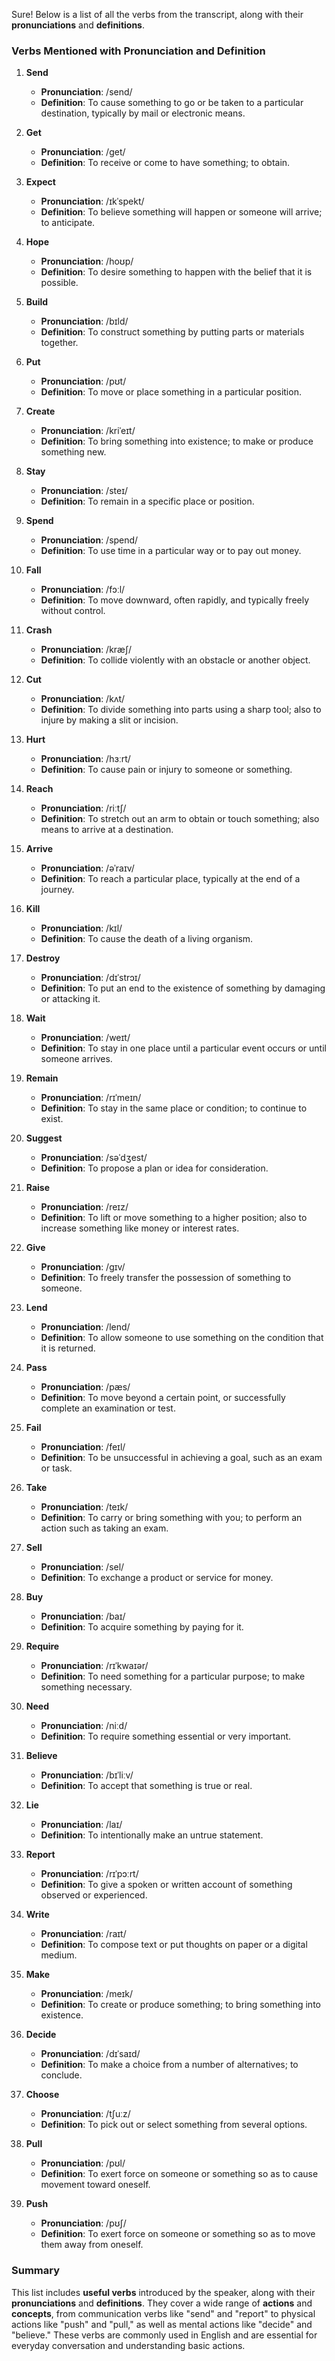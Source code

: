 Sure! Below is a list of all the verbs from the transcript, along with their **pronunciations** and **definitions**.

### Verbs Mentioned with Pronunciation and Definition

1. **Send**
    
    - **Pronunciation**: /send/
    - **Definition**: To cause something to go or be taken to a particular destination, typically by mail or electronic means.
2. **Get**
    
    - **Pronunciation**: /ɡet/
    - **Definition**: To receive or come to have something; to obtain.
3. **Expect**
    
    - **Pronunciation**: /ɪkˈspekt/
    - **Definition**: To believe something will happen or someone will arrive; to anticipate.
4. **Hope**
    
    - **Pronunciation**: /hoʊp/
    - **Definition**: To desire something to happen with the belief that it is possible.
5. **Build**
    
    - **Pronunciation**: /bɪld/
    - **Definition**: To construct something by putting parts or materials together.
6. **Put**
    
    - **Pronunciation**: /pʊt/
    - **Definition**: To move or place something in a particular position.
7. **Create**
    
    - **Pronunciation**: /kriˈeɪt/
    - **Definition**: To bring something into existence; to make or produce something new.
8. **Stay**
    
    - **Pronunciation**: /steɪ/
    - **Definition**: To remain in a specific place or position.
9. **Spend**
    
    - **Pronunciation**: /spend/
    - **Definition**: To use time in a particular way or to pay out money.
10. **Fall**
    
    - **Pronunciation**: /fɔːl/
    - **Definition**: To move downward, often rapidly, and typically freely without control.
11. **Crash**
    
    - **Pronunciation**: /kræʃ/
    - **Definition**: To collide violently with an obstacle or another object.
12. **Cut**
    
    - **Pronunciation**: /kʌt/
    - **Definition**: To divide something into parts using a sharp tool; also to injure by making a slit or incision.
13. **Hurt**
    
    - **Pronunciation**: /hɜːrt/
    - **Definition**: To cause pain or injury to someone or something.
14. **Reach**
    
    - **Pronunciation**: /riːtʃ/
    - **Definition**: To stretch out an arm to obtain or touch something; also means to arrive at a destination.
15. **Arrive**
    
    - **Pronunciation**: /əˈraɪv/
    - **Definition**: To reach a particular place, typically at the end of a journey.
16. **Kill**
    
    - **Pronunciation**: /kɪl/
    - **Definition**: To cause the death of a living organism.
17. **Destroy**
    
    - **Pronunciation**: /dɪˈstrɔɪ/
    - **Definition**: To put an end to the existence of something by damaging or attacking it.
18. **Wait**
    
    - **Pronunciation**: /weɪt/
    - **Definition**: To stay in one place until a particular event occurs or until someone arrives.
19. **Remain**
    
    - **Pronunciation**: /rɪˈmeɪn/
    - **Definition**: To stay in the same place or condition; to continue to exist.
20. **Suggest**
    
    - **Pronunciation**: /səˈdʒest/
    - **Definition**: To propose a plan or idea for consideration.
21. **Raise**
    
    - **Pronunciation**: /reɪz/
    - **Definition**: To lift or move something to a higher position; also to increase something like money or interest rates.
22. **Give**
    
    - **Pronunciation**: /ɡɪv/
    - **Definition**: To freely transfer the possession of something to someone.
23. **Lend**
    
    - **Pronunciation**: /lend/
    - **Definition**: To allow someone to use something on the condition that it is returned.
24. **Pass**
    
    - **Pronunciation**: /pæs/
    - **Definition**: To move beyond a certain point, or successfully complete an examination or test.
25. **Fail**
    
    - **Pronunciation**: /feɪl/
    - **Definition**: To be unsuccessful in achieving a goal, such as an exam or task.
26. **Take**
    
    - **Pronunciation**: /teɪk/
    - **Definition**: To carry or bring something with you; to perform an action such as taking an exam.
27. **Sell**
    
    - **Pronunciation**: /sel/
    - **Definition**: To exchange a product or service for money.
28. **Buy**
    
    - **Pronunciation**: /baɪ/
    - **Definition**: To acquire something by paying for it.
29. **Require**
    
    - **Pronunciation**: /rɪˈkwaɪər/
    - **Definition**: To need something for a particular purpose; to make something necessary.
30. **Need**
    
    - **Pronunciation**: /niːd/
    - **Definition**: To require something essential or very important.
31. **Believe**
    
    - **Pronunciation**: /bɪˈliːv/
    - **Definition**: To accept that something is true or real.
32. **Lie**
    
    - **Pronunciation**: /laɪ/
    - **Definition**: To intentionally make an untrue statement.
33. **Report**
    
    - **Pronunciation**: /rɪˈpɔːrt/
    - **Definition**: To give a spoken or written account of something observed or experienced.
34. **Write**
    
    - **Pronunciation**: /raɪt/
    - **Definition**: To compose text or put thoughts on paper or a digital medium.
35. **Make**
    
    - **Pronunciation**: /meɪk/
    - **Definition**: To create or produce something; to bring something into existence.
36. **Decide**
    
    - **Pronunciation**: /dɪˈsaɪd/
    - **Definition**: To make a choice from a number of alternatives; to conclude.
37. **Choose**
    
    - **Pronunciation**: /tʃuːz/
    - **Definition**: To pick out or select something from several options.
38. **Pull**
    
    - **Pronunciation**: /pʊl/
    - **Definition**: To exert force on someone or something so as to cause movement toward oneself.
39. **Push**
    
    - **Pronunciation**: /pʊʃ/
    - **Definition**: To exert force on someone or something so as to move them away from oneself.

### Summary

This list includes **useful verbs** introduced by the speaker, along with their **pronunciations** and **definitions**. They cover a wide range of **actions** and **concepts**, from communication verbs like "send" and "report" to physical actions like "push" and "pull," as well as mental actions like "decide" and "believe." These verbs are commonly used in English and are essential for everyday conversation and understanding basic actions.